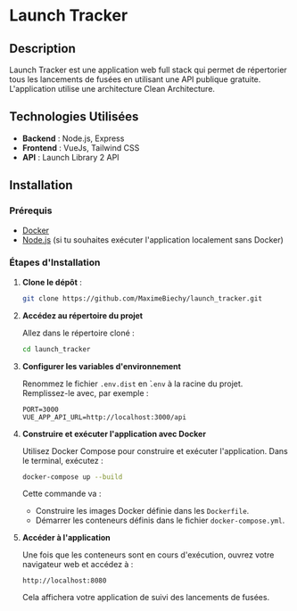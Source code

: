 # Launch Tracker

## Description

Launch Tracker est une application web full stack qui permet de répertorier tous les lancements de fusées en utilisant une API publique gratuite. L'application utilise une architecture Clean Architecture.

## Technologies Utilisées

- **Backend** : Node.js, Express
- **Frontend** : VueJs, Tailwind CSS
- **API** : Launch Library 2 API

## Installation

### Prérequis

- [Docker](https://www.docker.com/get-started)
- [Node.js](https://nodejs.org/) (si tu souhaites exécuter l'application localement sans Docker)

### Étapes d'Installation

1. **Clone le dépôt** :
   ```bash
   git clone https://github.com/MaximeBiechy/launch_tracker.git
   ```

2. **Accédez au répertoire du projet**

   Allez dans le répertoire cloné :

   ```bash
   cd launch_tracker
   ```
  
3. **Configurer les variables d'environnement**

   Renommez le fichier `.env.dist` en ̀`.env` à la racine du projet. Remplissez-le avec, par exemple :

   ```plaintext
   PORT=3000
   VUE_APP_API_URL=http://localhost:3000/api
   ```
  
4. **Construire et exécuter l'application avec Docker**

   Utilisez Docker Compose pour construire et exécuter l'application. Dans le terminal, exécutez :

   ```bash
   docker-compose up --build
   ```

   Cette commande va :

   - Construire les images Docker définie dans les `Dockerfile`.
   - Démarrer les conteneurs définis dans le fichier `docker-compose.yml`.

5. **Accéder à l'application**

   Une fois que les conteneurs sont en cours d'exécution, ouvrez votre navigateur web et accédez à :

   ```plaintext
   http://localhost:8080
   ```

   Cela affichera votre application de suivi des lancements de fusées.
